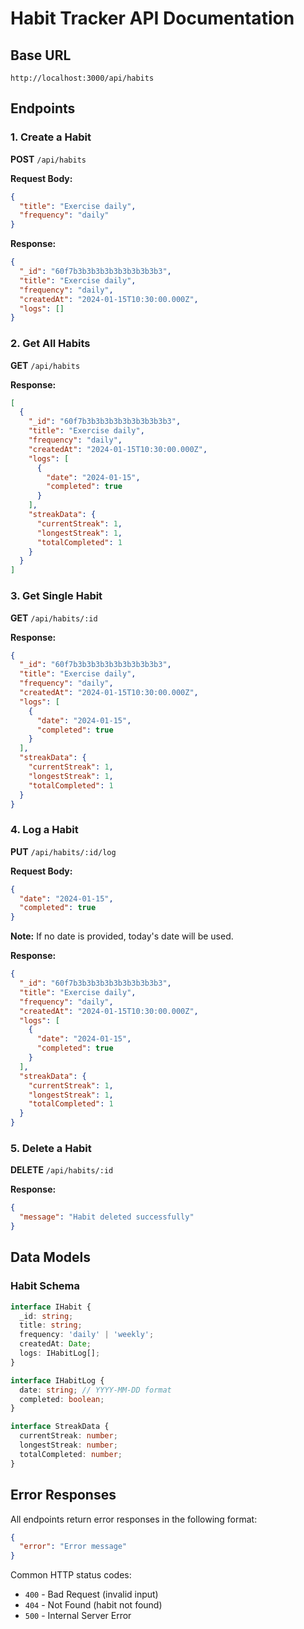 # Habit Tracker API Documentation

## Base URL

`http://localhost:3000/api/habits`

## Endpoints

### 1. Create a Habit

**POST** `/api/habits`

**Request Body:**

```json
{
  "title": "Exercise daily",
  "frequency": "daily"
}
```

**Response:**

```json
{
  "_id": "60f7b3b3b3b3b3b3b3b3b3b3",
  "title": "Exercise daily",
  "frequency": "daily",
  "createdAt": "2024-01-15T10:30:00.000Z",
  "logs": []
}
```

### 2. Get All Habits

**GET** `/api/habits`

**Response:**

```json
[
  {
    "_id": "60f7b3b3b3b3b3b3b3b3b3b3",
    "title": "Exercise daily",
    "frequency": "daily",
    "createdAt": "2024-01-15T10:30:00.000Z",
    "logs": [
      {
        "date": "2024-01-15",
        "completed": true
      }
    ],
    "streakData": {
      "currentStreak": 1,
      "longestStreak": 1,
      "totalCompleted": 1
    }
  }
]
```

### 3. Get Single Habit

**GET** `/api/habits/:id`

**Response:**

```json
{
  "_id": "60f7b3b3b3b3b3b3b3b3b3b3",
  "title": "Exercise daily",
  "frequency": "daily",
  "createdAt": "2024-01-15T10:30:00.000Z",
  "logs": [
    {
      "date": "2024-01-15",
      "completed": true
    }
  ],
  "streakData": {
    "currentStreak": 1,
    "longestStreak": 1,
    "totalCompleted": 1
  }
}
```

### 4. Log a Habit

**PUT** `/api/habits/:id/log`

**Request Body:**

```json
{
  "date": "2024-01-15",
  "completed": true
}
```

**Note:** If no date is provided, today's date will be used.

**Response:**

```json
{
  "_id": "60f7b3b3b3b3b3b3b3b3b3b3",
  "title": "Exercise daily",
  "frequency": "daily",
  "createdAt": "2024-01-15T10:30:00.000Z",
  "logs": [
    {
      "date": "2024-01-15",
      "completed": true
    }
  ],
  "streakData": {
    "currentStreak": 1,
    "longestStreak": 1,
    "totalCompleted": 1
  }
}
```

### 5. Delete a Habit

**DELETE** `/api/habits/:id`

**Response:**

```json
{
  "message": "Habit deleted successfully"
}
```

## Data Models

### Habit Schema

```typescript
interface IHabit {
  _id: string;
  title: string;
  frequency: 'daily' | 'weekly';
  createdAt: Date;
  logs: IHabitLog[];
}

interface IHabitLog {
  date: string; // YYYY-MM-DD format
  completed: boolean;
}

interface StreakData {
  currentStreak: number;
  longestStreak: number;
  totalCompleted: number;
}
```

## Error Responses

All endpoints return error responses in the following format:

```json
{
  "error": "Error message"
}
```

Common HTTP status codes:

- `400` - Bad Request (invalid input)
- `404` - Not Found (habit not found)
- `500` - Internal Server Error
